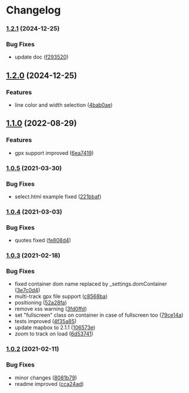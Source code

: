 # Changelog

### [1.2.1](https://www.github.com/the-sz/TrackViewer/compare/v1.2.0...v1.2.1) (2024-12-25)


### Bug Fixes

* update doc ([f293520](https://www.github.com/the-sz/TrackViewer/commit/f2935201f5d0aa17a17c9167c44948e692d32062))

## [1.2.0](https://www.github.com/the-sz/TrackViewer/compare/v1.1.0...v1.2.0) (2024-12-25)


### Features

* line color and width selection ([4bab0ae](https://www.github.com/the-sz/TrackViewer/commit/4bab0ae9b30dcc815f055b9bb1adccef62c0a237))

## [1.1.0](https://www.github.com/the-sz/TrackViewer/compare/v1.0.5...v1.1.0) (2022-08-29)


### Features

* gpx support improved ([6ea7419](https://www.github.com/the-sz/TrackViewer/commit/6ea741935549e6050ea8905584d4d80de6c6e6c5))

### [1.0.5](https://www.github.com/the-sz/TrackViewer/compare/v1.0.4...v1.0.5) (2021-03-30)


### Bug Fixes

* select.html example fixed ([221bbaf](https://www.github.com/the-sz/TrackViewer/commit/221bbaf1d162a431436849a9fe0f564cf6325f84))

### [1.0.4](https://www.github.com/the-sz/TrackViewer/compare/v1.0.3...v1.0.4) (2021-03-03)


### Bug Fixes

* quotes fixed ([fe808d4](https://www.github.com/the-sz/TrackViewer/commit/fe808d478473dd268c0532911dc4a4c2094273c7))

### [1.0.3](https://www.github.com/the-sz/TrackViewer/compare/v1.0.2...v1.0.3) (2021-02-18)


### Bug Fixes

* fixed container dom name replaced by _settings.domContainer ([3e7c0d4](https://www.github.com/the-sz/TrackViewer/commit/3e7c0d47b85fcd81c3ca5eb653e4fb53646ac55b))
* multi-track gpx file support ([c8568ba](https://www.github.com/the-sz/TrackViewer/commit/c8568baf9f8cb53616704b66ee3b1c0cb6dc12c1))
* positioning ([52a28fa](https://www.github.com/the-sz/TrackViewer/commit/52a28fa4d2a9bed665a06dcc43dad7231e81ce2e))
* remove xss warning ([3fd0ffd](https://www.github.com/the-sz/TrackViewer/commit/3fd0ffd357255ced89b0f043b505d811a4f91a89))
* set "fullscreen" class on container in case of fullscreen too ([79ce14a](https://www.github.com/the-sz/TrackViewer/commit/79ce14a2be67a07a3b4cd335de725d163c618cb3))
* tests improved ([4f35a85](https://www.github.com/the-sz/TrackViewer/commit/4f35a8581a5120ab97afeff2f4719e7d8a92d36b))
* update mapbox to 2.1.1 ([106573e](https://www.github.com/the-sz/TrackViewer/commit/106573e945949b8fe3a1fa7e552238c034c3be4e))
* zoom to track on load ([6d53741](https://www.github.com/the-sz/TrackViewer/commit/6d5374164e5349f4d63b378a35d102d3920ebe6c))

### [1.0.2](https://www.github.com/the-sz/TrackViewer/compare/v1.0.1...v1.0.2) (2021-02-11)


### Bug Fixes

* minor changes ([8081b79](https://www.github.com/the-sz/TrackViewer/commit/8081b79393a6797774406b575ecf7789603575cb))
* readme improved ([cca24ad](https://www.github.com/the-sz/TrackViewer/commit/cca24ad75b19ee2adc6c3ccd1e59bedc63e72a35))
